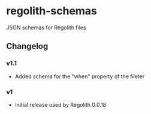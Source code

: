 # regolith-schemas
JSON schemas for Regolith files


## Changelog

### v1.1
- Added schema for the "when" property of the fileter

### v1
- Initial release used by Regolith 0.0.18